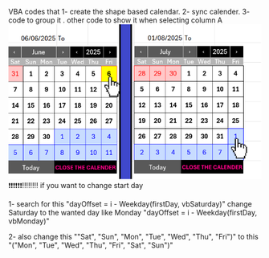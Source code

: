 VBA codes that
1- create the shape based calendar. 
2- sync calender.
3- code to group it . other code to show it when selecting column A
![Calendar Preview](Un2.png)
❗❗❗❗❗❗‼️‼️‼️‼️
if you want to change start day

1-    search for this "dayOffset = i - Weekday(firstDay, vbSaturday)"
      change Saturday to the wanted day like Monday 
      "dayOffset = i - Weekday(firstDay, vbMonday)"
      
2-    also change this ""Sat", "Sun", "Mon", "Tue", "Wed", "Thu", "Fri")"
      to 
      this "("Mon", "Tue", "Wed", "Thu", "Fri", "Sat", "Sun")"
